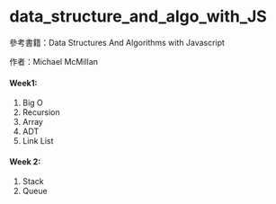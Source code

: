 data_structure_and_algo_with_JS
===============================

參考書籍：Data Structures And Algorithms with Javascript
           
作者：Michael McMillan

#### Week1:

1. Big O
2. Recursion
3. Array
4. ADT
5. Link List


#### Week 2:

1. Stack
2. Queue